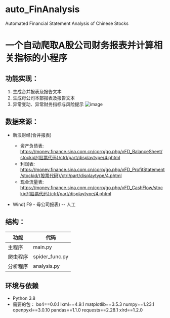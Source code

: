 # auto_FinAnalysis
Automated Financial Statement Analysis of Chinese Stocks

# 一个自动爬取A股公司财务报表并计算相关指标的小程序

## 功能实现：

1. 生成合并报表及报告文本
2. 生成母公司本部报表及报告文本
3. 异常变动、异常财务指标与风险提示
![image](https://user-images.githubusercontent.com/111165917/187031517-7afffe45-ace1-4bb0-84ce-153aae45fbc0.png)


## 数据来源：
* 新浪财经(合并报表)
    * 资产负债表:  
    https://money.finance.sina.com.cn/corp/go.php/vFD_BalanceSheet/stockid/{股票代码}/ctrl/part/displaytype/4.phtml
    * 利润表:  
    https://money.finance.sina.com.cn/corp/go.php/vFD_ProfitStatement/stockid/{股票代码}/ctrl/part/displaytype/4.phtml
    * 现金流量表:  
    https://money.finance.sina.com.cn/corp/go.php/vFD_CashFlow/stockid/{股票代码}/ctrl/part/displaytype/4.phtml

* Wind( F9 - 母公司报表) -- 人工

## 结构：
|功能|代码|
|---|---|
|主程序|main.py|
|爬虫程序|spider_func.py|
|分析程序|analysis.py|

## 环境与依赖
* Python 3.8
* 需要的包：
   bs4==0.0.1
   lxml==4.9.1
   matplotlib==3.5.3
   numpy==1.23.1
   openpyxl==3.0.10
   pandas==1.1.0
   requests==2.28.1
   xlrd==1.2.0
